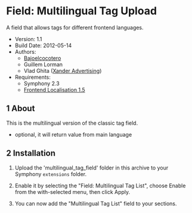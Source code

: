 Field: Multilingual Tag Upload
==============

A field that allows tags for different frontend languages.

* Version: 1.1
* Build Date: 2012-05-14
* Authors:
	- [Bajoelcocotero](http://www.bajoelcocotero.com)
	- Guillem Lorman
	- Vlad Ghita ([Xander Advertising](http://www.xanderadvertising.com))
* Requirements:
	- Symphony 2.3
	- [Frontend Localisation 1.5](https://github.com/vlad-ghita/frontend_localisation)



## 1 About ##

This is the multilingual version of the classic tag field.

- optional, it will return value from main language



## 2 Installation ##

1. Upload the 'multilingual_tag_field' folder in this archive to your Symphony `extensions` folder.

2. Enable it by selecting the "Field: Multilingual Tag List", choose Enable from the with-selected menu, then click Apply.

3. You can now add the "Multilingual Tag List" field to your sections.
